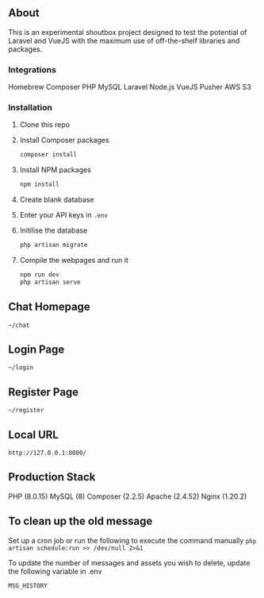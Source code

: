 ## About

This is an experimental shoutbox project designed to test the potential of Laravel and VueJS with the maximum use of off-the-shelf libraries and packages.  

### Integrations
Homebrew
Composer
PHP
MySQL
Laravel
Node.js
VueJS
Pusher
AWS S3

### Installation
1. Clone this repo
2. Install Composer packages
   ```sh
   composer install
   ```
3. Install NPM packages
   ```sh
   npm install
   ```
4. Create blank database

5. Enter your API keys in `.env`

6. Initilise the database
    ```sh
    php artisan migrate
    ```
7. Compile the webpages and run it
    ```sh
    npm run dev
    php artisan serve
    ```


## Chat Homepage
```~/chat```

## Login Page
```~/login```

## Register Page
```~/register```


## Local URL
```http://127.0.0.1:8000/```


## Production Stack
PHP (8.0.15)
MySQL (8)
Composer (2.2.5)
Apache (2.4.52)
Nginx (1.20.2)

## To clean up the old message
Set up a cron job or run the following to execute the command manually
```php artisan schedule:run >> /dev/null 2>&1```

To update the number of messages and assets you wish to delete, update the following variable in .env

```MSG_HISTORY```
